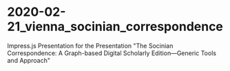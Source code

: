 # 2020-02-21_vienna_socinian_correspondence
Impress.js Presentation for the Presentation "The Socinian Correspondence: A Graph-based Digital Scholarly Edition—Generic Tools and Approach"
